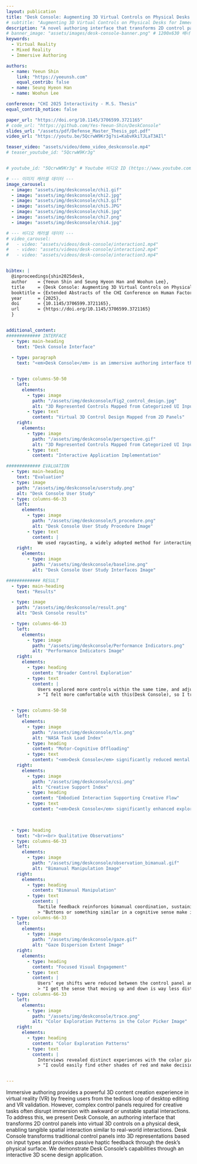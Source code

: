 ```yaml
---
layout: publication
title: "Desk Console: Augmenting 3D Virtual Controls on Physical Desks for Immersive Authoring"
# subtitle: "Augmenting 3D Virtual Controls on Physical Desks for Immersive Authoring"
description: "A novel authoring interface that transforms 2D control panels into virtual 3D controls on a physical desk, enabling tangible spatial interaction."
# banner_image: "assets/images/desk-console-banner.png" # 1200x630 배너 이미지
keywords:
  - Virtual Reality
  - Mixed Reality
  - Immersive Authoring

authors:
  - name: Yeeun Shin
    link: "https://yeeunsh.com" 
    equal_contrib: false
  - name: Seung Hyeon Han
  - name: Woohun Lee

conference: "CHI 2025 Interactivity - M.S. Thesis"
equal_contrib_notice: false 

paper_url: "https://doi.org/10.1145/3706599.3721165" 
# code_url: "https://github.com/Yes-Yeeun-Shin/DeskConsole"
slides_url: "/assets/pdf/Defense_Master_Thesis_ppt.pdf"
video_url: "https://youtu.be/5QcrwW9Kr3g?si=KabvKkiTJLaT3AIl"

teaser_video: "assets/video/demo_video_deskconsole.mp4" 
# teaser_youtube_id: "5QcrwW9Kr3g"


# youtube_id: "5QcrwW9Kr3g" # Youtube 비디오 ID (https://www.youtube.com/watch?v= 다음 부분)

# --- 이미지 캐러셀 데이터 ---
image_carousel:
  - image: "assets/img/deskconsole/chi1.gif"
  - image: "assets/img/deskconsole/chi2.jpg"
  - image: "assets/img/deskconsole/chi3.gif"
  - image: "assets/img/deskconsole/chi5.JPG"
  - image: "assets/img/deskconsole/chi6.jpg"
  - image: "assets/img/deskconsole/chi7.png"
  - image: "assets/img/deskconsole/chi4.jpg"

# --- 비디오 캐러셀 데이터 ---
# video_carousel:
#   - video: "assets/videos/desk-console/interaction1.mp4"
#   - video: "assets/videos/desk-console/interaction2.mp4"
#   - video: "assets/videos/desk-console/interaction3.mp4"


bibtex: |
  @inproceedings{shin2025desk,
  author    = {Yeeun Shin and Seung Hyeon Han and Woohun Lee},
  title     = {Desk Console: Augmenting 3D Virtual Controls on Physical Desks for Immersive Authoring},
  booktitle = {Extended Abstracts of the CHI Conference on Human Factors in Computing Systems (CHI EA '25)},
  year      = {2025},
  doi       = {10.1145/3706599.3721165},
  url       = {https://doi.org/10.1145/3706599.3721165}
  }


additional_content:
############# INTERFACE
  - type: main-heading 
    text: "Desk Console Interface"
  
  - type: paragraph
    text: "<em>Desk Console</em> is an immersive authoring interface that transforms 2D control panels into 3D virtual controls on a physical desk, enabling spatial interaction like a mixing console or cockpit. It integrates the desk as an interaction surface to merge physical and virtual elements, turning complex GUI operations into tangible manipulation. Passive haptic feedback provides stability, while intuitive 3D interactions foster creativity through exploratory and embodied workflows."


  - type: columns-50-50
    left:
      elements: 
        - type: image 
          path: "/assets/img/deskconsole/Fig2_control_design.jpg"
          alt: "3D Represented Controls Mapped from Categorized UI Input Types Image"
        - type: text 
          content: "Virtual 3D Control Design Mapped from 2D Panels"
    right:
      elements: 
        - type: image 
          path: "/assets/img/deskconsole/perspective.gif"
          alt: "3D Represented Controls Mapped from Categorized UI Input Types Image"
        - type: text 
          content: "Interactive Application Implementation"

############# EVALUATION
  - type: main-heading 
    text: "Evaluation"
  - type: image
    path: "/assets/img/deskconsole/userstudy.png"
    alt: "Desk Console User Study"
  - type: columns-66-33
    left:
      elements: 
        - type: image 
          path: "/assets/img/deskconsole/5_procedure.png"
          alt: "Desk Console User Study Procedure Image"
        - type: text 
          content: |
            We used raycasting, a widely adopted method for interacting with virtual screens, as the baseline. The study employed a within-subjects design to account for order effects.
    right:
      elements: 
        - type: image 
          path: "/assets/img/deskconsole/baseline.png"
          alt: "Desk Console User Study Interfaces Image"

############# RESULT
  - type: main-heading 
    text: "Results"

  - type: image
    path: "/assets/img/deskconsole/result.png"
    alt: "Desk Console results"

  - type: columns-66-33
    left:
      elements: 
        - type: image 
          path: "/assets/img/deskconsole/Performance Indicators.png"
          alt: "Performance Indicators Image"
    right:
      elements: 
        - type: heading 
          content: "Broader Control Exploration"
        - type: text 
          content: |
            Users explored more controls within the same time, and adjusted the vertical slider and color picker significantly faster with Desk Console. They shifted from focusing on a single task to experimenting with multiple options, showing broader exploratory behavior.
            > "I felt more comfortable with this(Desk Console), so I tried different controls earlier and experimented with more various options. "(P9)


  - type: columns-50-50
    left:
      elements: 
        - type: image 
          path: "/assets/img/deskconsole/tlx.png"
          alt: "NASA Task Load Index" 
        - type: heading
          content: "Motor-Cognitive Offloading"
        - type: text
          content: "<em>Desk Console</em> significantly reduced mental and physical demand, effort, and frustration compared to raycasting. Familiar desk-based actions and immediate tactile feedback helped offload cognitive load into embodied routines, shortening decisions and enabling smoother engagement."
    right:
      elements: 
        - type: image
          path: "/assets/img/deskconsole/csi.png"
          alt: "Creative Support Index"
        - type: heading
          content: "Embodied Interaction Supporting Creative Flow"
        - type: text
          content: "<em>Desk Console</em> significantly enhanced exploration, expressiveness, and immersion compared to raycasting. Tangible manipulation with passive haptic feedback enabled users to maintain spatial awareness, supporting motor-cognitive strategies for more engaged creative exploration."
 


  - type: heading
    text: "<br><br> Qualitative Observations"
  - type: columns-66-33
    left:
      elements: 
        - type: image 
          path: "/assets/img/deskconsole/observation_bimanual.gif"
          alt: "Bimanual Manipulation Image"
    right:
      elements: 
        - type: heading 
          content: "Bimanual Manipulation"
        - type: text 
          content: |
            Tactile feedback reinforces bimanual coordination, sustaining engagement.
            > "Buttons or something similar in a cognitive sense make it much easier... I feel like I could use both hands next time. Using both hands really lightens the load. "(P11)
  - type: columns-66-33
    left:
      elements: 
        - type: image 
          path: "/assets/img/deskconsole/gaze.gif"
          alt: "Gaze Dispersion Extent Image"
    right:
      elements: 
        - type: heading 
          content: "Focused Visual Engagement"
        - type: text 
          content: |
            Users’ eye shifts were reduced between the control panel and the creation, resulting in shorter and more stable gaze patterns.
            > "I get the sense that moving up and down is way less distracting for the eyes. With Desk Console, it feels secure in my hand, so I approached it with a similar mindset, much like how I'd work in Photoshop with a mouse, where I don't really look at the controls and just focus on the task at hand." (P6)
  - type: columns-66-33
    left:
      elements: 
        - type: image 
          path: "/assets/img/deskconsole/trace.png"
          alt: "Color Exploration Patterns in the Color Picker Image"
    right:
      elements: 
        - type: heading 
          content: "Color Exploration Patterns"
        - type: text 
          content: |
            Interviews revealed distinct experiences with the color picker across the two interfaces. To examine this further, log data that captured traces on the color picker was visualized. The results show more frequent adjustments in raycasting, while Desk Console supported finer, adjacent color exploration.
            > "I could easily find other shades of red and make decisions like, 'I should use this red color.'" (P11) 


---
```


Immersive authoring provides a powerful 3D content creation experience in virtual reality (VR) by freeing users from the tedious loop of desktop editing and VR validation. However, complex control panels required for creative tasks often disrupt immersion with awkward or unstable spatial interactions. To address this, we present Desk Console, an authoring interface that transforms 2D control panels into virtual 3D controls on a physical desk, enabling tangible spatial interaction similar to real-world interactions. Desk Console transforms traditional control panels into 3D representations based on input types and provides passive haptic feedback through the desk’s physical surface. We demonstrate Desk Console’s capabilities through an interactive 3D scene design application.